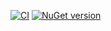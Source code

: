 ﻿[![CI](https://github.com/dtanglr/Primitively/actions/workflows/dotnet.yml/badge.svg?branch=main)](https://github.com/dtanglr/Primitively/actions/workflows/dotnet.yml)
[![NuGet version](https://badge.fury.io/nu/Primitively.svg)](https://badge.fury.io/nu/Primitively)